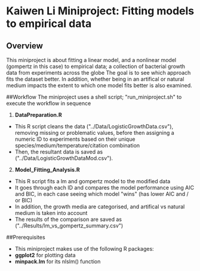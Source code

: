 # Kaiwen Li Miniproject: Fitting models to empirical data

## Overview
This miniproject is about fitting a linear model, and a nonlinear model (gompertz in this case) to empirical data; a collection of bacterial growth data from experiments across the globe
The goal is to see which approach fits the dataset better.
In addition, whether being in an artifical or natural medium impacts the extent to which one model fits better is also examined.

##Workflow
The miniproject uses a shell script; "run_miniproject.sh" to execute the workflow in sequence

1. **DataPreparation.R**
- This R script cleans the data ("../Data/LogisticGrowthData.csv"), removing missing or problematic values, before then assigning a numeric ID to experiments based on their unique species/medium/temperature/citation combination
- Then, the resultant data is saved as ("../Data/LogisticGrowthDataMod.csv").

2. **Model_Fitting_Analysis.R**
- This R script fits a lm and gompertz model to the modified data
- It goes through each ID and compares the model performance using AIC and BIC, in each case seeing which model "wins" (has lower AIC and / or BIC)
- In addition, the growth media are categorised, and artifical vs natural medium is taken into account
- The results of the comparison are saved as ("../Results/lm_vs_gompertz_summary.csv")



##Prerequisites
- This miniproject makes use of the following R packages:
- **ggplot2** for plotting data
- **minpack.lm** for its nlslm() function